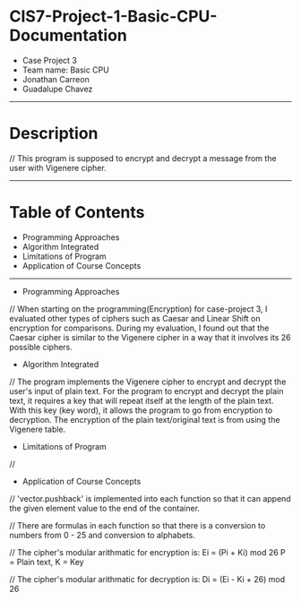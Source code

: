 # CIS7-Project-1-Basic-CPU-Documentation
- Case Project 3
- Team name: Basic CPU
- Jonathan Carreon
- Guadalupe Chavez

**************************************
# Description
// This program is supposed to encrypt and decrypt a message from the user with Vigenere cipher.

**************************************
# Table of Contents
- Programming Approaches
- Algorithm Integrated
- Limitations of Program
- Application of Course Concepts

**************************************

- Programming Approaches

// When starting on the programming(Encryption) for case-project 3, I evaluated other types of
   ciphers such as Caesar and Linear Shift on encryption for comparisons. During my evaluation,
   I found out that the Caesar cipher is similar to the Vigenere cipher in a way that it involves
   its 26 possible ciphers.

- Algorithm Integrated

// The program implements the Vigenere cipher to encrypt and decrypt the user's input of plain text.
   For the program to encrypt and decrypt the plain text, it requires a key that will repeat itself
   at the length of the plain text. With this key (key word), it allows the program to go from
   encryption to decryption. The encryption of the plain text/original text is from using the Vigenere 
   table.
   
 - Limitations of Program
 
// 

- Application of Course Concepts

// 'vector.pushback' is implemented into each function so that it can append the given element value to
   the end of the container.

// There are formulas in each function so that there is a conversion to numbers from 0 - 25 and conversion
   to alphabets.
   
// The cipher's modular arithmatic for encryption is: Ei = (Pi + Ki) mod 26  P = Plain text, K = Key

// The cipher's modular arithmatic for decryption is: Di = (Ei - Ki + 26) mod 26
